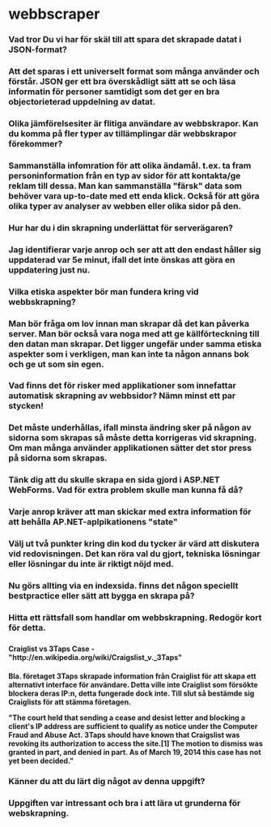 webbscraper
===========
<h3>Vad tror Du vi har för skäl till att spara det skrapade datat i JSON-format?<h3/>
<p>Att det sparas i ett universelt format som många använder och förstår. JSON ger ett bra överskådligt sätt att se och läsa informatin för personer
samtidigt som det ger en bra objectorieterad uppdelning av datat.
<p/>

<h3>Olika jämförelsesiter är flitiga användare av webbskrapor. Kan du komma på fler typer av tillämplingar där webbskrapor förekommer?<h3/>
<p>Sammanställa infomration för att olika ändamål. t.ex. ta fram personinformation från en typ av sidor för att kontakta/ge reklam till dessa. Man kan sammanställa "färsk" data som behöver vara up-to-date med ett enda klick.
Också för att göra olika typer av analyser av webben eller olika sidor på den.
<p/>

<h3>Hur har du i din skrapning underlättat för serverägaren?<h3/>
<p>Jag identifierar varje anrop och ser att att den endast håller sig uppdaterad var 5e minut, ifall det inte önskas att göra en uppdatering just nu.
<p/>

<h3>Vilka etiska aspekter bör man fundera kring vid webbskrapning?<h3/>
<p>Man bör fråga om lov innan man skrapar då det kan påverka server. Man bör också vara noga med att ge källförteckning till den datan man skrapar.
Det ligger ungefär under samma etiska aspekter som i verkligen, man kan inte ta någon annans bok och ge ut som sin egen.
<p/> 

<h3>Vad finns det för risker med applikationer som innefattar automatisk skrapning av webbsidor? Nämn minst ett par stycken!<h3/>
<p>Det måste underhållas, ifall minsta ändring sker på någon av sidorna som skrapas så måste detta korrigeras vid skrapning. Om man många använder applikationen sätter det stor press på sidorna som skrapas. 
<p/>

<h3>Tänk dig att du skulle skrapa en sida gjord i ASP.NET WebForms. Vad för extra problem skulle man kunna få då?<h3/>
<p>Varje anrop kräver att man skickar med extra information för att behålla AP.NET-aplpikationens "state"
<p/>

<h3>Välj ut två punkter kring din kod du tycker är värd att diskutera vid redovisningen. Det kan röra val du gjort, tekniska lösningar eller lösningar du inte är riktigt nöjd med.<h3/>
<p>Nu görs allting via en indexsida. finns det någon speciellt bestpractice eller sätt att bygga en skrapa på?
<p/>

<h3>Hitta ett rättsfall som handlar om webbskrapning. Redogör kort för detta.<h3/>
<h4>  Craiglist vs 3Taps Case - "http://en.wikipedia.org/wiki/Craigslist_v._3Taps"<h4/>
<p> Bla. företaget 3Taps skrapade information från Craiglist för att skapa ett alternativt interface för användare.
Detta ville inte Craiglist som försökte blockera deras IP:n, detta fungerade dock inte. 
Till slut så bestämde sig Craiglists för att stämma företagen.<p/>
  
 <p> "The court held that sending a cease and desist letter and blocking a client's IP address are sufficient to   qualify   as notice under the Computer Fraud and Abuse Act. 3Taps should have known that Craigslist was revoking its authorization to access the site.[1] The motion to dismiss was granted in part, and denied in part. As of March 19, 2014 this case has not yet been decided."
<p/>


<h3>Känner du att du lärt dig något av denna uppgift?<h3/>
<p>Uppgiften var intressant och bra i att lära ut grunderna för webskrapning.
<p/>
